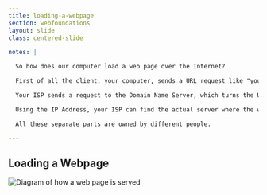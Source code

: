 ```yaml
---
title: loading-a-webpage
section: webfoundations
layout: slide
class: centered-slide

notes: |

  So how does our computer load a web page over the Internet?

  First of all the client, your computer, sends a URL request like "youtube.com" to your ISP (eg. Orcon, Spark or Vodafone).

  Your ISP sends a request to the Domain Name Server, which turns the URL into an IP Address.

  Using the IP Address, your ISP can find the actual server where the web page files are stored, and send them back to your computer. 

  All these separate parts are owned by different people.

---
```



## Loading a Webpage

![Diagram of how a web page is served](/Building-the-Web/slideshow/images/diagram_http.png)
